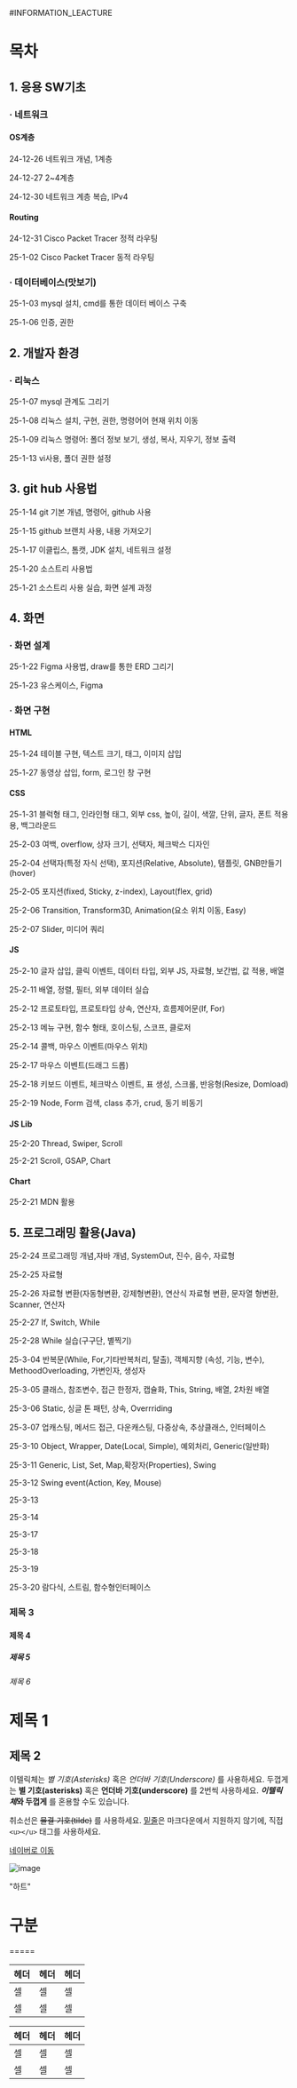 #INFORMATION_LEACTURE


# 목차
## 1. 응용 SW기초
### · 네트워크
#### OS계층
24-12-26    네트워크 개념, 1계층   <p>
24-12-27    2~4계층<p>
24-12-30    네트워크 계층 복습, IPv4
#### Routing
24-12-31    Cisco Packet Tracer 정적 라우팅 <p>
25-1-02     Cisco Packet Tracer 동적 라우팅<p>
### · 데이터베이스(맛보기)
25-1-03     mysql 설치, cmd를 통한 데이터 베이스 구축<p>
25-1-06     인증, 권한

## 2. 개발자 환경
### · 리눅스
25-1-07     mysql 관계도 그리기<p>
25-1-08     리눅스 설치, 구현, 권한, 명령어어 현재 위치 이동<p>
25-1-09     리눅스 명령어: 폴더 정보 보기, 생성, 복사, 지우기, 정보 출력<p>
25-1-13     vi사용, 폴더 권한 설정<p>

## 3. git hub 사용법
25-1-14     git 기본 개념, 명령어, github 사용<p>
25-1-15     github 브랜치 사용, 내용 가져오기<p>
25-1-17     이클립스, 톰캣, JDK 설치, 네트워크 설정<p>
25-1-20     소스트리 사용법<p>
25-1-21     소스트리 사용 실습, 화면 설계 과정<p>

## 4. 화면
### · 화면 설계
25-1-22     Figma 사용법, draw를 통한 ERD 그리기<p>
25-1-23     유스케이스, Figma<p>
### · 화면 구현
#### HTML
25-1-24     테이블 구현, 텍스트 크기, 태그, 이미지 삽입<p>
25-1-27     동영상 삽입, form, 로그인 창 구현<p>
#### CSS
25-1-31     블럭형 태그, 인라인형 태그, 외부 css, 높이, 길이, 색깔, 단위, 글자, 폰트 적용용, 백그라운드<p>
25-2-03     여백, overflow, 상자 크기, 선택자, 체크박스 디자인<p>
25-2-04     선택자(특정 자식 선택), 포지션(Relative, Absolute), 탬플릿, GNB만들기(hover)<p>
25-2-05     포지션(fixed, Sticky, z-index), Layout(flex, grid)<p>
25-2-06     Transition, Transform3D, Animation(요소 위치 이동, Easy)<p>
25-2-07     Slider, 미디어 쿼리<p>
#### JS
25-2-10     글자 삽입, 클릭 이벤트, 데이터 타입, 외부 JS, 자료형, 보간법, 값 적용, 배열<p>
25-2-11     배열, 정렬, 필터, 외부 데이터 실습<p>
25-2-12     프로토타입, 프로토타입 상속, 연산자, 흐름제어문(If, For)<p>
25-2-13     메뉴 구현, 함수 형태, 호이스팅, 스코프, 클로저<p>
25-2-14     콜백, 마우스 이벤트(마우스 위치)<p>
25-2-17     마우스 이벤트(드래그 드롭)<p>
25-2-18     키보드 이벤트, 체크박스 이벤트, 표 생성, 스크롤, 반응형(Resize, Domload)<p>
25-2-19     Node, Form 검색, class 추가, crud, 동기 비동기<p>
#### JS Lib
25-2-20     Thread, Swiper, Scroll<p>
25-2-21     Scroll, GSAP, Chart<p>
#### Chart
25-2-21     MDN 활용<p>
## 5. 프로그래밍 활용(Java)
25-2-24     프로그래밍 개념,자바 개념, SystemOut, 진수, 음수, 자료형 <p>
25-2-25     자료형<p>
25-2-26     자료형 변환(자동형변환, 강제형변환), 연산식 자료형 변환, 문자열 형변환, Scanner, 연산자<p>
25-2-27     If, Switch, While<p>
25-2-28     While 실습(구구단, 별찍기)<p>
25-3-04     반복문(While, For,기타반복처리, 탈출), 객체지향 (속성, 기능, 변수), MethoodOverloading, 가변인자, 생성자<p>
25-3-05 클래스, 참조변수, 접근 한정자, 캡슐화, This, String, 배열, 2차원 배열<p>
25-3-06 Static, 싱글 톤 패턴, 상속, Overrriding<p>
25-3-07 업캐스팅, 메서드 접근, 다운캐스팅, 다중상속, 추상클래스, 인터페이스<p>
25-3-10 Object, Wrapper, Date(Local, Simple), 예외처리, Generic(일반화)<p>
25-3-11 Generic, List, Set, Map,확장자(Properties), Swing<p>
25-3-12 Swing event(Action, Key, Mouse)<p>
25-3-13 <p>
25-3-14 <p>
25-3-17 <p>
25-3-18 <p>
25-3-19 <p>
25-3-20 람다식, 스트림, 함수형인터페이스 <p>



### 제목 3
#### 제목 4
##### 제목 5
###### 제목 6


제목 1
======

제목 2
------


이텔릭체는 *별 기호(Asterisks)* 혹은 _언더바 기호(Underscore)_ 를 사용하세요.
두껍게는 **별 기호(asterisks)** 혹은 __언더바 기호(underscore)__ 를 2번씩 사용하세요.
__*이텔릭체*와 두껍게__ 를 혼용할 수도 있습니다.

취소선은 ~~물결 기호(tilde)~~ 를 사용하세요.
<u>밑줄</u>은 마크다운에서 지원하지 않기에, 직접 `<u></u>` 태그를 사용하세요.



[네이버로 이동](https://www.naver.com/)


![image](https://github.com/user-attachments/assets/4d865990-4cae-46cf-b376-771f086dbe0b)

"하트"


# 구분
=====

| 헤더 | 헤더 | 헤더 |
|---|---|---|
| 셀 | 셀 | 셀 |
| 셀 | 셀 | 셀 |

헤더 | 헤더 | 헤더
---|---|---
셀 | 셀 | 셀
셀 | 셀 | 셀
